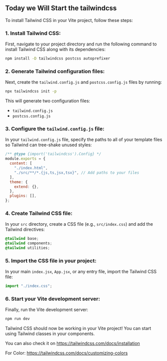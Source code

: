 ## Today we Will Start the tailwindcss

To install Tailwind CSS in your Vite project, follow these steps:

### 1. Install Tailwind CSS:

First, navigate to your project directory and run the following command to install Tailwind CSS along with its dependencies:

```bash
npm install -D tailwindcss postcss autoprefixer
```

### 2. Generate Tailwind configuration files:

Next, create the `tailwind.config.js` and `postcss.config.js` files by running:

```bash
npx tailwindcss init -p
```

This will generate two configuration files:

- `tailwind.config.js`
- `postcss.config.js`

### 3. Configure the `tailwind.config.js` file:

In your `tailwind.config.js` file, specify the paths to all of your template files so Tailwind can tree-shake unused styles:

```js
/** @type {import('tailwindcss').Config} */
module.exports = {
  content: [
    "./index.html",
    "./src/**/*.{js,ts,jsx,tsx}", // Add paths to your files
  ],
  theme: {
    extend: {},
  },
  plugins: [],
};
```

### 4. Create Tailwind CSS file:

In your `src` directory, create a CSS file (e.g., `src/index.css`) and add the Tailwind directives:

```css
@tailwind base;
@tailwind components;
@tailwind utilities;
```

### 5. Import the CSS file in your project:

In your main `index.jsx`, `App.jsx`, or any entry file, import the Tailwind CSS file:

```js
import "./index.css";
```

### 6. Start your Vite development server:

Finally, run the Vite development server:

```bash
npm run dev
```

Tailwind CSS should now be working in your Vite project! You can start using Tailwind classes in your components.

You can also check it on
https://tailwindcss.com/docs/installation

For Color:
https://tailwindcss.com/docs/customizing-colors
